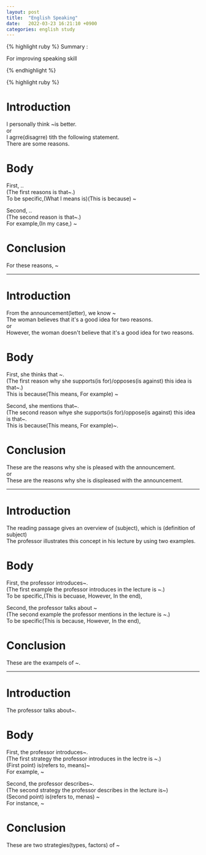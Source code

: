 ```yaml
---
layout: post
title:  "English Speaking"
date:   2022-03-23 16:21:10 +0900
categories: english study
---
```


{% highlight ruby %}
Summary :

For improving speaking skill  

{% endhighlight %}

{% highlight ruby %}


# Introduction
I personally think ~is better.  
or  
I agrre(disagrre) tith the following statement.  
There are some reasons.  


# Body
First, ..  
(The first reasons is that~.)  
To be specific,(What I means is)(This is because) ~  


Second, ..  
(The second reason is that~.)  
For example,(In my case,) ~  


# Conclusion  
For these reasons, ~  


------------------------------------------------------------------------
# Introduction
From the announcement(letter), we know ~  
The woman believes that it's a good idea for two reasons.  
or  
However, the woman doesn't believe that it's a good idea for two reasons.  


# Body
First, she thinks that ~.  
(The first reason why she supports(is for)/opposes(is against) this idea is that~.)  
This is because(This means, For example) ~  


Second, she mentions that~.  
(The second reason whye she supports(is for)/oppose(is against) this idea is that~.  
This is because(This means, For example)~.  


# Conclusion
These are the reasons why she is pleased with the announcement.  
or  
These are the reasons why she is displeased with the announcement.  


-----------------------------------------------------------------------------
# Introduction
The reading passage gives an overview of (subject), which is (definition of subject)  
The professor illustrates this concept in his lecture by using two examples.  


# Body
First, the professor introduces~.  
(The first example the professor introduces in the lecture is ~.)  
To be specific,(This is becuase, However, In the end),  


Second, the professor talks about ~  
(The second example the professor mentions in the lecture is ~.)  
To be specific(This is because, However, In the end),  


# Conclusion
These are the exampels of ~.  


------------------------------------------------------------------------------
# Introduction
The professor talks about~.  


# Body
First, the professor introduces~.  
(The first strategy the professor introduces in the lectre is ~.)  
(First point) is(refers to, means)~  
For example, ~  


Second, the professor describes~.  
(The second strategy the professor describes in the lecture is~)  
(Second point) is(refers to, menas) ~  
For instance, ~  


# Conclusion
These are two strategies(types, factors) of ~  





